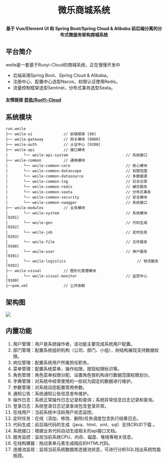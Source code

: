 
<h1 align="center" style="margin: 30px 0 30px; font-weight: bold;">微乐商城系统</h1>
<h4 align="center">基于 Vue/Element UI 和 Spring Boot/Spring Cloud & Alibaba 前后端分离的分布式微服务架构商城系统</h4>

## 平台简介

weile是一套基于Ruoyi-Cloud的商城系统，正在慢慢开发中
* 后端采用Spring Boot、Spring Cloud & Alibaba。
* 注册中心、配置中心选型Nacos，权限认证使用Redis。
* 流量控制框架选型Sentinel，分布式事务选型Seata。

#### 友情链接 [若依/RuoYi-Cloud](https://gitee.com/y_project/RuoYi-Cloud)

## 系统模块

~~~
run.weile     
├── weile-ui              // 前端框架 [80]
├── weile-gateway         // 网关模块 [8080]
├── weile-auth            // 认证中心 [9200]
├── weile-api             // 接口模块
│       └── weile-api-system                          // 系统接口
├── weile-common          // 通用模块
│       └── weile-common-core                         // 核心模块
│       └── weile-common-datascope                    // 权限范围
│       └── weile-common-datasource                   // 多数据源
│       └── weile-common-log                          // 日志记录
│       └── weile-common-redis                        // 缓存服务
│       └── weile-common-seata                        // 分布式事务
│       └── weile-common-security                     // 安全模块
│       └── weile-common-swagger                      // 系统接口
├── weile-modules         // 业务模块
│       └── weile-system                              // 系统模块 [9201]
│       └── weile-gen                                 // 代码生成 [9202]
│       └── weile-job                                 // 定时任务 [9203]
│       └── weile-file                                // 文件服务 [9300]
│       └── weile-user                                // 用户服务 [9301]
│       └── weile-logistics                                // 物流服务 [9302]
├── weile-visual          // 图形化管理模块
│       └── weile-visual-monitor                      // 监控中心 [9100]
├──pom.xml                // 公共依赖
~~~

## 架构图

<img src="https://oscimg.oschina.net/oscnet/up-82e9722ecb846786405a904bafcf19f73f3.png"/>

## 内置功能

1.  用户管理：用户是系统操作者，该功能主要完成系统用户配置。
2.  部门管理：配置系统组织机构（公司、部门、小组），树结构展现支持数据权限。
3.  岗位管理：配置系统用户所属担任职务。
4.  菜单管理：配置系统菜单，操作权限，按钮权限标识等。
5.  角色管理：角色菜单权限分配、设置角色按机构进行数据范围权限划分。
6.  字典管理：对系统中经常使用的一些较为固定的数据进行维护。
7.  参数管理：对系统动态配置常用参数。
8.  通知公告：系统通知公告信息发布维护。
9.  操作日志：系统正常操作日志记录和查询；系统异常信息日志记录和查询。
10. 登录日志：系统登录日志记录查询包含登录异常。
11. 在线用户：当前系统中活跃用户状态监控。
12. 定时任务：在线（添加、修改、删除)任务调度包含执行结果日志。
13. 代码生成：前后端代码的生成（java、html、xml、sql）支持CRUD下载 。
14. 系统接口：根据业务代码自动生成相关的api接口文档。
15. 服务监控：监视当前系统CPU、内存、磁盘、堆栈等相关信息。
16. 在线构建器：拖动表单元素生成相应的HTML代码。
17. 连接池监视：监视当前系统数据库连接池状态，可进行分析SQL找出系统性能瓶颈。
